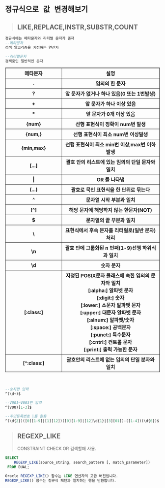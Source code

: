 # `정규식으로 값 변경해보기`
> ## LIKE,REPLACE,INSTR,SUBSTR,COUNT    
```SQL
정규식에는 메타문자와 리터럴 문자가 존재
--메타문자
검색 알고리즘을 지정하는 연산자

--리터럴문자
검색중인 일반적인 문자
```
<table border="1" style="margin:auto;">
    <thead>
        <tr>
            <th style="width:20vh">메타문자</th>
            <th style="width:50vh">설명</th>
        </tr>
    </thead>
    <tbody>
        <tr>
            <th>.</th>
            <th>임의의 한 문자</th>
        </tr>
        <tr>
            <th>?</th>
            <th>앞 문자가 없거나 하나 있음(0 또는 1번발생)</th>
        </tr>
        <tr>
            <th>+</th>
            <th>앞 문자가 하나 이상 있음</th>
        </tr>
        <tr>
            <th>*</th>
            <th>앞 문자가 0개 이상 있음</th>
        </tr>
        <tr>
            <th>{num}</th>
            <th>선행 표현식이 정확이 num번 발생</th>
        </tr>
        <tr>
            <th>{num,}</th>
            <th>선행 표현식이 최소 num번 이상발생</th>
        </tr>
        <tr>
            <th>{min,max}</th>
            <th>선행 표현식이 최소 min번 이상,max번 이하 발생</th>
        </tr>
        <tr>
            <th>[...]</th>
            <th>괄호 안의 리스트에 있는 임의의 단일 문자와 일치</th>
        </tr>
        <tr>
            <th>|</th>
            <th>OR 를 나타냄 </th>
        </tr>
        <tr>
            <th>(...)</th>
            <th>괄호로 묵인 표현식을 한 단위로 묶는다</th>
        </tr>
        <tr>
            <th>^</th>
            <th>문자열 시작 부분과 일치</th>
        </tr>
        <tr>
            <th>[^]</th>
            <th>해당 문자에 해당하지 않는 한문자(NOT)</th>
        </tr>
        <tr>
            <th>$</th>
            <th>문자열의 끝 부분과 일치</th>
        </tr>
        <tr>
            <th>\</th>
            <th>표현식에서 후속 문자를 리터럴로(일반 문자)처리</th>
        </tr>
        <tr>
            <th>\n</th>
            <th>괄호 안에 그룹화된 n 번째(1-9)선행 하위식과 일치</th>
        </tr>
        <tr>
            <th>\d</th>
            <th>숫자 문자</th>
        </tr>
        <tr>
            <th>[:class:]</th>
            <th>지정된 POSIX문자 클래스에 속한 임의의 문자와 일치<br>
                [:alpha:] 알파벳 문자<br>
                [:digit:] 숫자<br>
                [:lower:] 소문자 알파벳 문자<br>
                [:upper:] 대문자 알파벳 문자<br>
                [:alnum:] 알파벳/숫자<br>
                [:space:] 공백문자<br>
                [:punct:] 특수문자<br>
                [:cntrl:] 컨트롤 문자<br>
                [:print:] 출력 가능한 문자<br>
            </th>
        </tr>
        <tr>
            <th>[^:class:]</th>
            <th>괄호안의 리스트에 없는 임의의 단일 분자와 일치</th>
        </tr>
    </tbody>
</table>
<br>
<br>   

```sql
--숫자만 입력
^(\d+)$

--V001~V003만 입력
^(V00)[1-3]$

--주민등록번호 |를 활용
^(\d{2})([0][1-9]|[1][12])([0][1-9]|[12]\d{1}|[3][01])-([1-4])(\d{6})$
```

> ## REGEXP_LIKE
> CONSTRAINT CHECK OR 검색할때 사용.
```SQL
SELECT
    REGEXP_LIKE(source_string, search_pattern [, match_parameter])
 FROM DUAL;

Oracle REGEXP_LIKE() 함수는 LIKE 연산자의 고급 버전입니다. 
REGEXP_LIKE() 함수는 정규식 패턴과 일치하는 행을 반환합니다.

